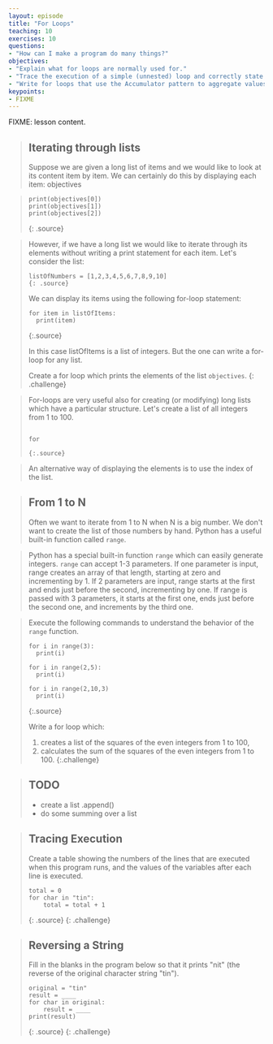 ```yaml
---
layout: episode
title: "For Loops"
teaching: 10
exercises: 10
questions:
- "How can I make a program do many things?"
objectives:
- "Explain what for loops are normally used for."
- "Trace the execution of a simple (unnested) loop and correctly state the values of variables in each iteration."
- "Write for loops that use the Accumulator pattern to aggregate values."
keypoints:
- FIXME
---
```

FIXME: lesson content.

> ## Iterating through lists
> Suppose we are given a long list of items and we would like to look at its content item by item. We can certainly do this by displaying each item:
objectives

> ~~~
> print(objectives[0])
> print(objectives[1])
> print(objectives[2])
> ~~~
> {: .source}

> However, if we have a long list we would like to iterate through its elements without writing a print statement for each item.
> Let's consider the list:
> ~~~
> listOfNumbers = [1,2,3,4,5,6,7,8,9,10]
> {: .source}
> ~~~  
> We can display its items using the following for-loop statement:
>
> ~~~
> for item in listOfItems:
>   print(item)
> ~~~
> {:.source}
>
> In this case listOfItems is a list of integers. But the one can write a for-loop
> for any list.
>
> Create a for loop which prints the elements of the list `objectives`.
{: .challenge}

> For-loops are very useful also for creating (or modifying) long lists which have a particular structure. Let's create a list of all integers from 1 to 100.
>
> ~~~
>
> for
>
> {:.source}
> ~~~


> An alternative way of displaying the elements is to use the index of the list.


> ## From 1 to N
> Often we want to iterate from 1 to N when N is a big number. We don't want to create
> the list of those numbers by hand. Python has a useful built-in function called `range`.

> Python has a special built-in function `range` which can easily generate integers. `range` can accept 1-3 parameters. If one parameter is input, range creates an array of that length, starting at zero and incrementing by 1. If 2 parameters are input, range starts at the first and ends just before the second, incrementing by one. If range is passed with 3 parameters, it starts at the first one, ends just before the second one, and increments by the third one.

> Execute the following commands to understand the behavior of the `range` function.
>
> ~~~
> for i in range(3):
>   print(i)
>
> for i in range(2,5):
>   print(i)
>
> for i in range(2,10,3)  
>   print(i)
> ~~~
>
> {:.source}
>
> Write a for loop which:
> 1) creates a list of the squares of the even integers from 1 to 100,
> 2) calculates the sum of the squares of the even integers from 1 to 100.
> {:.challenge}

> ## TODO
> * create a list .append()
> * do some summing over a list


> ## Tracing Execution
>
> Create a table showing the numbers of the lines that are executed when this program runs,
> and the values of the variables after each line is executed.
>
> ~~~
> total = 0
> for char in "tin":
>     total = total + 1
> ~~~
> {: .source}
{: .challenge}

> ## Reversing a String
>
> Fill in the blanks in the program below so that it prints "nit"
> (the reverse of the original character string "tin").
>
> ~~~
> original = "tin"
> result = ____
> for char in original:
>     result = ____
> print(result)
> ~~~
> {: .source}
{: .challenge}
